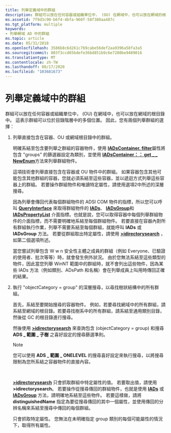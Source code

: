 ```yaml
---
title: 列舉定義域中的群組
description: 群組可以放在任何容器或組織單位中， (OU) 在網域中，也可以放在網域的根目錄中。
ms.assetid: 7f9d3c90-b6f4-4bfa-960f-58f380aa487c
ms.tgt_platform: multiple
keywords:
- 列舉網域 AD 中的群組
ms.topic: article
ms.date: 05/31/2018
ms.openlocfilehash: 3586b8c6d261c769cabe56def2aa9396a58fa3a5
ms.sourcegitcommit: 803f3ccd65bdefe36bd851b9c6e7280be9489016
ms.translationtype: MT
ms.contentlocale: zh-TW
ms.lasthandoff: 08/17/2020
ms.locfileid: "103681673"
---
```

# <a name="enumerating-groups-in-a-domain"></a>列舉定義域中的群組

群組可以放在任何容器或組織單位中， (OU) 在網域中，也可以放在網域的根目錄中。 這表示群組可以位於目錄階層中的多個位置。 因此，您有兩個列舉群組的選擇：

1.  列舉直接包含在容器、OU 或網域根目錄中的群組。

    明確系結至包含要列舉之群組的容器物件，使用 [**IADsContainer. filter**](/windows/desktop/api/iads/nn-iads-iadscontainer)屬性將包含 "groups" 的篩選器設定為類別，並使用 [**IADsContainer：： get \_ \_ NewEnum**](/windows/desktop/api/iads/nf-iads-iadscontainer-get__newenum)方法來列舉群組物件。

    這項技術會列舉直接包含在容器或 OU 物件中的群組。 如果容器包含其他可能包含其他群組的容器，您就必須系結至這些容器，並以遞迴方式列舉這些容器上的群組。 若要操作群組物件和唯讀特定屬性，請使用選項2中所述的深層搜尋。

    因為列舉會傳回代表每個群組物件的 ADSI COM 物件的指標，所以您可以呼叫 [**QueryInterface**](/windows/win32/api/unknwn/nf-unknwn-iunknown-queryinterface(q)) 來取得群組物件的 [**IADs**](/windows/desktop/api/iads/nn-iads-iads)、 [**IADsGroup**](/windows/desktop/api/iads/nn-iads-iadsgroup)和 [**IADsPropertyList**](/windows/desktop/api/iads/nn-iads-iadspropertylist) 介面指標。也就是說，您可以取得容器中每個列舉群組物件的介面指標，而不需要明確地系結至每個群組物件。 若要直接在容器內對所有群組執行作業，列舉不需要系結至每個群組，就能呼叫 **IADs** 或 **IADsGroup** 方法。 若要從群組取出特定屬性，請使用 [**>idirectorysearch**](/windows/desktop/api/iads/nn-iads-idirectorysearch) ，如第二個選項所述。

    當您嘗試列舉包含 W w n 安全性主體之成員的群組（例如 Everyone、已驗證的使用者、批次等等）時，就會發生例外狀況。 由於您無法系結至這些類型的物件，因此當您列舉 WinNT 範圍中的群組時，就不會列出這些物件，因為某些 IADs 方法（例如類別、ADsPath 和名稱）會在列舉成員上叫用時傳回正確的結果。

2.  執行 "objectCategory = group" 的深層搜尋，以尋找樹狀結構中的所有群組。

    首先，系結至要開始搜尋的容器物件。 例如，若要尋找網域中的所有群組，請系結至網域的根目錄。若要尋找樹系中的所有群組，請系結至通用類別目錄，然後從 GC 的根目錄進行搜尋。

    然後使用 [**>idirectorysearch**](/windows/desktop/api/iads/nn-iads-idirectorysearch) 來查詢包含 (objectCategory = group) 和搜尋 **ADS \_ 範圍 \_ 子樹** 之喜好設定的搜尋篩選準則。

    > [!Note]  
    > 您可以使用 **ADS \_ 範圍 \_ ONELEVEL** 的搜尋喜好設定來執行搜尋，以將搜尋限制為您所系結之容器物件的直接內容。

     

    [**>idirectorysearch**](/windows/desktop/api/iads/nn-iads-idirectorysearch) 只會抓取群組中特定屬性的值。 若要取出值，請使用 **>idirectorysearch**。 若要操作從搜尋傳回的群組物件，也就是使用 [**IADs**](/windows/desktop/api/iads/nn-iads-iads) 或 [**IADsGroup**](/windows/desktop/api/iads/nn-iads-iadsgroup) 方法，請明確地系結至這些物件。 若要這樣做，請將 **distinguishedName** 指定為要從搜尋傳回的其中一個屬性，並使用傳回的分辨名稱來系結至搜尋中傳回的每個群組。

    只會抓取特定屬性。 您無法在未明確指定 group 類別的每個可能屬性的情況下，取得所有屬性。

 

 